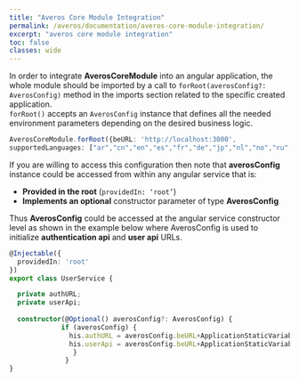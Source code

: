```yaml
---
title: "Averos Core Module Integration"
permalink: /averos/documentation/averos-core-module-integration/
excerpt: "averos core module integration"
toc: false
classes: wide
---
```


In order to integrate **AverosCoreModule** into an angular application, the whole module should be imported by a call to `forRoot(averosConfig?: AverosConfig)` method in the imports section related to the specific created application.<br/>
`forRoot()` accepts an `AverosConfig` instance that defines all the needed environment parameters depending on the desired business logic. <br/>

```typescript
AverosCoreModule.forRoot({beURL: 'http://localhost:3000', 
supportedLanguages: ["ar","cn","en","es","fr","de","jp","nl","no","ru","se"]}),
```

If you are willing to access this configuration then note that **averosConfig** instance could be accessed from within any angular service that is:
-	**Provided in the root** (`providedIn: ‘root’`)
-	**Implements an optional** constructor parameter of type **AverosConfig**

Thus **AverosConfig** could be accessed at the angular service constructor level as shown in the example below where AverosConfig is used to initialize **authentication api** and **user api** URLs.

```typescript
@Injectable({
  providedIn: 'root'
})
export class UserService {

  private authURL;
  private userApi;
  
  constructor(@Optional() averosConfig?: AverosConfig) { 
             if (averosConfig) { 
               his.authURL = averosConfig.beURL+ApplicationStaticVariables.AUTH_API;
               his.userApi = averosConfig.beURL+ApplicationStaticVariables.USER_API;
                }
              }
}
```
